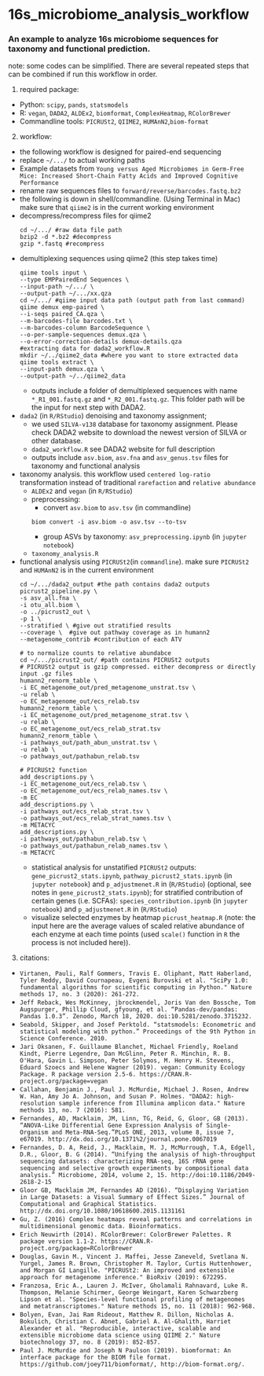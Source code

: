 # 16s_microbiome_analysis_workflow
### An example to analyze 16s microbiome sequences for taxonomy and functional prediction.
note: some codes can be simplified. There are several repeated steps that can be combined if run this workflow in order.
1. required package:
  * Python: `scipy`, `pands`, `statsmodels`
  * R: `vegan`, `DADA2`, `ALDEx2`, `biomformat`, `ComplexHeatmap`, `RColorBrewer`
  * Commandline tools: `PICRUSt2`, `QIIME2`, `HUMAnN2`,`biom-format`
2. workflow:
  * the following workflow is designed for paired-end sequencing
  * replace `~/.../` to actual working paths
  * Example datasets from `Young versus Aged Microbiomes in Germ-Free Mice: Increased Short-Chain Fatty Acids and Improved Cognitive Performance`
  * rename raw sequences files to `forward/reverse/barcodes.fastq.bz2`
  * the following is down in shell/commandline. (Using Terminal in Mac) make sure that `qiime2` is in the current working environment
  * decompress/recompress files for qiime2
    ```
    cd ~/.../ #raw data file path
    bzip2 -d *.bz2 #decompress
    gzip *.fastq #recompress
    ```
  * demultiplexing sequences using qiime2 (this step takes time)
    ```
    qiime tools input \
    --type EMPPairedEnd Sequences \
    --input-path ~/.../ \
    --output-path ~/.../xx.qza
    cd ~/.../ #qiime input data path (output path from last command)
    qiime demux emp-paired \
    --i-seqs paired_CA.qza \
    --m-barcodes-file barcodes.txt \
    --m-barcodes-column BarcodeSequence \
    --o-per-sample-sequences demux.qza \
    --o-error-correction-details demux-details.qza
    #extracting data for dada2_workflow.R
    mkdir ~/../qiime2_data #where you want to store extracted data
    qiime tools extract \
    --input-path demux.qza \
    --output-path ~/../qiime2_data
    ```
    * outputs include a folder of demultiplexed sequences with name `*_R1_001.fastq.gz` and `*_R2_001.fastq.gz`. This folder path will be the input for next step with DADA2.
  * `dada2` (in `R/RStudio`) denoising and taxonomy assignment;
    * we used `SILVA-v138` database for taxonomy assignment. Please check DADA2 website to download the newest version of SILVA or other database.
    * `dada2_workflow.R` see DADA2 website for full description
    * outputs include `asv.biom`, `asv.fna` and `asv_genus.tsv` files for taxonomy and functional analysis
  * taxonomy analysis. this workflow used `centered log-ratio` transformation instead of traditional `rarefaction` and `relative abundance`
    * `ALDEx2` and `vegan` (in `R/RStudio`)
    * preprocessing:
      * convert `asv.biom` to `asv.tsv` (in commandline)
      ```
      biom convert -i asv.biom -o asv.tsv --to-tsv
      ```
      * group ASVs by taxonomy: `asv_preprocessing.ipynb` (in `jupyter notebook`)
    * `taxonomy_analysis.R`
  * functional analysis using `PICRUSt2`(in `commandline`). make sure `PICRUSt2` and `HUMAnN2` is in the current environment
    ```
    cd ~/.../dada2_output #the path contains dada2 outputs
    picrust2_pipeline.py \
    -s asv_all.fna \
    -i otu_all.biom \
    -o ../picrust2_out \
    -p 1 \
    --stratified \ #give out stratified results
    --coverage \  #give out pathway coverage as in humann2
    --metagenome_contrib #contribution of each ATV
    ```
    ```
    # to normalize counts to relative abundabce
    cd ~/.../picrust2_out/ #path contains PICRUSt2 outputs
    # PICRUSt2 output is gzip compressed. either decompress or directly input .gz files
    humann2_renorm_table \
    -i EC_metagenome_out/pred_metagenome_unstrat.tsv \
    -u relab \
    -o EC_metagenome_out/ecs_relab.tsv
    humann2_renorm_table \
    -i EC_metagenome_out/pred_metagenome_strat.tsv \
    -u relab \
    -o EC_metagenome_out/ecs_relab_strat.tsv
    humann2_renorm_table \
    -i pathways_out/path_abun_unstrat.tsv \
    -u relab \
    -o pathways_out/pathabun_relab.tsv
    ```
    ```
    # PICRUSt2 function
    add_descriptions.py \
    -i EC_metagenome_out/ecs_relab.tsv \
    -o EC_metagenome_out/ecs_relab_names.tsv \
    -m EC
    add_descriptions.py \
    -i pathways_out/ecs_relab_strat.tsv \
    -o pathways_out/ecs_relab_strat_names.tsv \
    -m METACYC
    add_descriptions.py \
    -i pathways_out/pathabun_relab.tsv \
    -o pathways_out/pathabun_relab_names.tsv \
    -m METACYC
    ```
    * statistical analysis for unstatified `PICRUSt2` outputs: `gene_picrust2_stats.ipynb`, `pathway_picrust2_stats.ipynb` (in `jupyter notebook`) and `p_adjustmenet.R` in (`R/RStudio`) (optional, see notes in `gene_picrust2_stats.ipynb`); for stratified contribution of certain genes (i.e. SCFAs): `species_contribution.ipynb` (in `jupyter notebook`) and `p_adjustmenet.R` in (`R/RStudio`)
    * visualize selected enzymes by heatmap `picrust_heatmap.R` (note: the input here are the average values of scaled relative abundance of each enzyme at each time points (used `scale()` function in `R` the process is not included here)).
3. citations:
  * `Virtanen, Pauli, Ralf Gommers, Travis E. Oliphant, Matt Haberland, Tyler Reddy, David Cournapeau, Evgeni Burovski et al. "SciPy 1.0: fundamental algorithms for scientific computing in Python." Nature methods 17, no. 3 (2020): 261-272.`
  * `Jeff Reback, Wes McKinney, jbrockmendel, Joris Van den Bossche, Tom Augspurger, Phillip Cloud, gfyoung, et al. “Pandas-dev/pandas: Pandas 1.0.3”. Zenodo, March 18, 2020. doi:10.5281/zenodo.3715232.`
  * `Seabold, Skipper, and Josef Perktold. “statsmodels: Econometric and statistical modeling with python.” Proceedings of the 9th Python in Science Conference. 2010.`
  * `Jari Oksanen, F. Guillaume Blanchet, Michael Friendly, Roeland Kindt, Pierre
  Legendre, Dan McGlinn, Peter R. Minchin, R. B. O'Hara, Gavin L. Simpson, Peter
  Solymos, M. Henry H. Stevens, Eduard Szoecs and Helene Wagner (2019). vegan:
  Community Ecology Package. R package version 2.5-6.
  https://CRAN.R-project.org/package=vegan`
  * `Callahan, Benjamin J., Paul J. McMurdie, Michael J. Rosen, Andrew W. Han, Amy Jo A. Johnson, and Susan P. Holmes. "DADA2: high-resolution sample inference from Illumina amplicon data." Nature methods 13, no. 7 (2016): 581.`
  * `Fernandes, AD, Macklaim, JM, Linn, TG, Reid, G, Gloor, GB (2013). “ANOVA-Like Differential Gene Expression Analysis of Single-Organism and Meta-RNA-Seq.”PLoS ONE, 2013, volume 8, issue 7, e67019. http://dx.doi.org/10.1371%2/journal.pone.0067019`
  * `Fernandes, D. A, Reid, J., Macklaim, M. J, McMurrough, T.A, Edgell, D.R., Gloor, B. G (2014). “Unifying the analysis of high-throughput sequencing datasets: characterizing RNA-seq, 16S rRNA gene sequencing and selective growth experiments by compositional data analysis.” Microbiome, 2014, volume 2, 15. http://doi:10.1186/2049-2618-2-15`
  * `Gloor GB, Macklaim JM, Fernandes AD (2016). “Displaying Variation in Large Datasets: a Visual Summary of Effect Sizes.” Journal of Computational and Graphical Statistics. http://dx.doi.org/10.1080/10618600.2015.1131161`
  *  `Gu, Z. (2016) Complex heatmaps reveal patterns and correlations in
  multidimensional genomic data. Bioinformatics.`
  * `Erich Neuwirth (2014). RColorBrewer: ColorBrewer Palettes. R package version 1.1-2. https://CRAN.R-project.org/package=RColorBrewer`
  * `Douglas, Gavin M., Vincent J. Maffei, Jesse Zaneveld, Svetlana N. Yurgel, James R. Brown, Christopher M. Taylor, Curtis Huttenhower, and Morgan GI Langille. "PICRUSt2: An improved and extensible approach for metagenome inference." BioRxiv (2019): 672295.`
  * `Franzosa, Eric A., Lauren J. McIver, Gholamali Rahnavard, Luke R. Thompson, Melanie Schirmer, George Weingart, Karen Schwarzberg Lipson et al. "Species-level functional profiling of metagenomes and metatranscriptomes." Nature methods 15, no. 11 (2018): 962-968.`
  * `Bolyen, Evan, Jai Ram Rideout, Matthew R. Dillon, Nicholas A. Bokulich, Christian C. Abnet, Gabriel A. Al-Ghalith, Harriet Alexander et al. "Reproducible, interactive, scalable and extensible microbiome data science using QIIME 2." Nature biotechnology 37, no. 8 (2019): 852-857.`
  * `Paul J. McMurdie and Joseph N Paulson (2019). biomformat: An interface package
  for the BIOM file format. https://github.com/joey711/biomformat/,
  http://biom-format.org/.`
